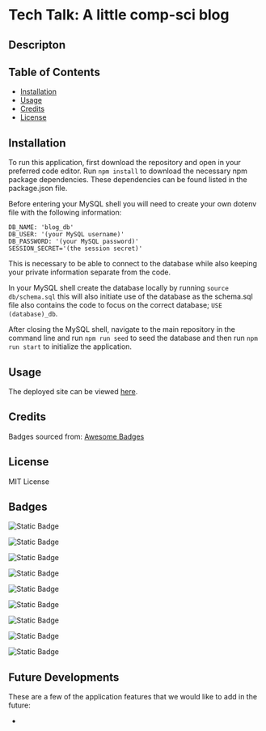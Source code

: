 # Tech Talk: A little comp-sci blog

## Descripton



## Table of Contents

- [Installation](#installation)
- [Usage](#usage)
- [Credits](#credits)
- [License](#license)

## Installation

To run this application, first download the repository and open in your preferred code editor. Run `npm install` to download the necessary npm package dependencies. These dependencies can be found listed in the package.json file.

Before entering your MySQL shell you will need to create your own dotenv file with the following information:

    DB_NAME: 'blog_db'
    DB_USER: '(your MySQL username)'
    DB_PASSWORD: '(your MySQL password)'
    SESSION_SECRET='(the session secret)'

This is necessary to be able to connect to the database while also keeping your private information separate from the code.

In your MySQL shell create the database locally by running `source db/schema.sql` this will also initiate use of the database as the schema.sql file also contains the code to focus on the correct database; `USE (database)_db`.

After closing the MySQL shell, navigate to the main repository in the command line and run `npm run seed` to seed the database and then run `npm run start` to initialize the application.

## Usage

The deployed site can be viewed [here]().


## Credits

Badges sourced from: [Awesome Badges](https://dev.to/envoy_/150-badges-for-github-pnk)

## License

MIT License

## Badges

![Static Badge](https://img.shields.io/badge/Node.js-43853D?style=for-the-badge&logo=node.js&logoColor=white)

![Static Badge](https://img.shields.io/badge/JavaScript-323330?style=for-the-badge&logo=javascript&logoColor=F7DF1E)

![Static Badge](https://img.shields.io/badge/Express.js-404D59?style=for-the-badge)

![Static Badge](https://img.shields.io/badge/sequelize-323330?style=for-the-badge&logo=sequelize&logoColor=blue)

![Static Badge](https://img.shields.io/badge/MySQL-00000F?style=for-the-badge&logo=mysql&logoColor=white)

![Static Badge](https://img.shields.io/badge/Handlebars%20js-f0772b?style=for-the-badge&logo=handlebarsdotjs&logoColor=black)

![Static Badge](https://img.shields.io/badge/Bootstrap-563D7C?style=for-the-badge&logo=bootstrap&logoColor=white)

![Static Badge](https://img.shields.io/badge/CSS-239120?&style=for-the-badge&logo=css3&logoColor=white)

![Static Badge](https://img.shields.io/badge/Heroku-430098?style=for-the-badge&logo=heroku&logoColor=white)

## Future Developments

These are a few of the application features that we would like to add in the future:

- 